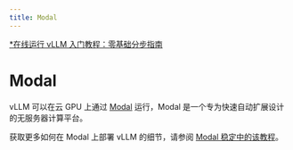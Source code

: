 ```yaml
---
title: Modal
---
```


[\*在线运行 vLLM 入门教程：零基础分步指南](https://openbayes.com/console/public/tutorials/rXxb5fZFr29?utm_source=vLLM-CNdoc&utm_medium=vLLM-CNdoc-V1&utm_campaign=vLLM-CNdoc-V1-25ap)

# Modal

vLLM 可以在云 GPU 上通过 [Modal](https://modal.com/) 运行，Modal 是一个专为快速自动扩展设计的无服务器计算平台。

获取更多如何在 Modal 上部署 vLLM 的细节，请参阅 [Modal 稳定中的该教程](https://modal.com/docs/examples/vllm_inference)。
